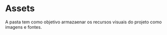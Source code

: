# Assets

A pasta tem como objetivo armazaenar os recursos visuais do projeto como imagens e fontes.